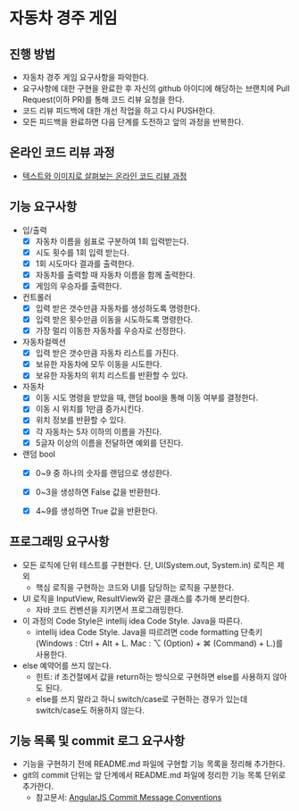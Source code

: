 # 자동차 경주 게임
## 진행 방법
* 자동차 경주 게임 요구사항을 파악한다.
* 요구사항에 대한 구현을 완료한 후 자신의 github 아이디에 해당하는 브랜치에 Pull Request(이하 PR)를 통해 코드 리뷰 요청을 한다.
* 코드 리뷰 피드백에 대한 개선 작업을 하고 다시 PUSH한다.
* 모든 피드백을 완료하면 다음 단계를 도전하고 앞의 과정을 반복한다.

## 온라인 코드 리뷰 과정
* [텍스트와 이미지로 살펴보는 온라인 코드 리뷰 과정](https://github.com/next-step/nextstep-docs/tree/master/codereview)

## 기능 요구사항
* 입/출력
  + [X] 자동차 이름을 쉼표로 구분하여 1회 입력받는다.
  + [X] 시도 횟수를 1회 입력 받는다.
  + [X] 1회 시도마다 결과를 출력한다.
  + [X] 자동차를 출력할 때 자동차 이름을 함께 출력한다.
  + [X] 게임의 우승자를 출력한다.
* 컨트롤러
  + [X] 입력 받은 갯수만큼 자동차를 생성하도록 명령한다.
  + [X] 입력 받은 횟수만큼 이동을 시도하도록 명령한다.
  + [X] 가장 멀리 이동한 자동차를 우승자로 선정한다.
* 자동차컬렉션
  + [X] 입력 받은 갯수만큼 자동차 리스트를 가진다.
  + [X] 보유한 자동차에 모두 이동을 시도한다.
  + [X] 보유한 자동차의 위치 리스트를 반환할 수 있다.
* 자동차
  + [X] 이동 시도 명령을 받았을 때, 랜덤 bool을 통해 이동 여부를 결정한다. 
  + [X] 이동 시 위치를 1만큼 증가시킨다.
  + [X] 위치 정보를 반환할 수 있다.
  + [X] 각 자동차는 5자 이하의 이름을 가진다.
  + [x] 5글자 이상의 이름을 전달하면 예외를 던진다.
* 랜덤 bool
  + [x] 0~9 중 하나의 숫자를 랜덤으로 생성한다.
  + [x] 0~3을 생성하면 False 값을 반환한다.
  + [x] 4~9를 생성하면 True 값을 반환한다.


## 프로그래밍 요구사항
* 모든 로직에 단위 테스트를 구현한다. 단, UI(System.out, System.in) 로직은 제외
  + 핵심 로직을 구현하는 코드와 UI를 담당하는 로직을 구분한다.
* UI 로직을 InputView, ResultView와 같은 클래스를 추가해 분리한다.
  + 자바 코드 컨벤션을 지키면서 프로그래밍한다.
* 이 과정의 Code Style은 intellij idea Code Style. Java을 따른다.
  + intellij idea Code Style. Java을 따르려면 code formatting 단축키(Windows : Ctrl + Alt + L. Mac : ⌥ (Option) + ⌘ (Command) + L.)를 사용한다.
* else 예약어를 쓰지 않는다.
  + 힌트: if 조건절에서 값을 return하는 방식으로 구현하면 else를 사용하지 않아도 된다.
  + else를 쓰지 말라고 하니 switch/case로 구현하는 경우가 있는데 switch/case도 허용하지 않는다.

## 기능 목록 및 commit 로그 요구사항
* 기능을 구현하기 전에 README.md 파일에 구현할 기능 목록을 정리해 추가한다.
* git의 commit 단위는 앞 단계에서 README.md 파일에 정리한 기능 목록 단위로 추가한다.
  + 참고문서: [AngularJS Commit Message Conventions](https://gist.github.com/stephenparish/9941e89d80e2bc58a153)
